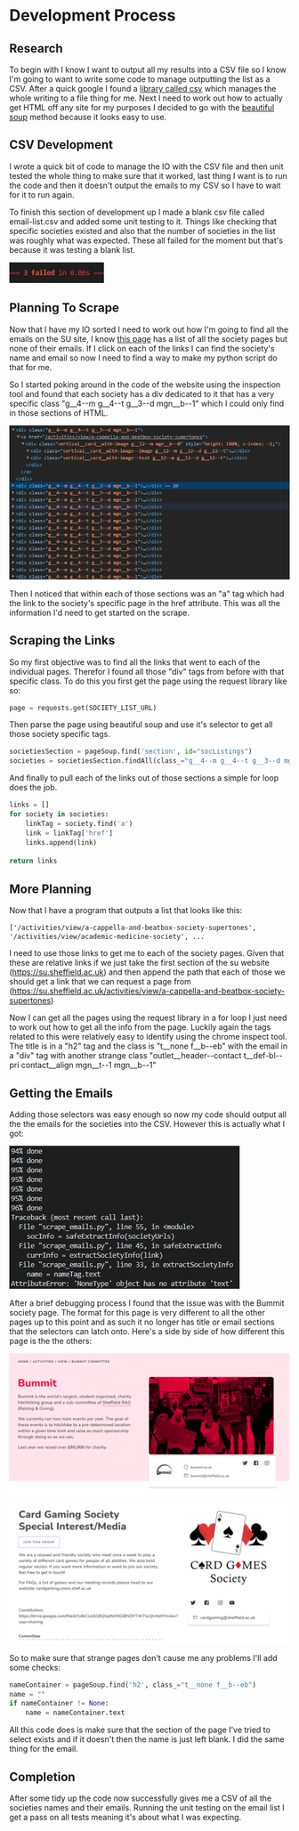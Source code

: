 # Development Process

## Research

To begin with I know I want to output all my results into a CSV file so I know I'm going to want to write some code to manage outputting the list as a CSV. After a quick google I found a [library called csv](https://docs.python.org/3/library/csv.html) which manages the whole writing to a file thing for me. Next I need to work out how to actually get HTML off any site for my purposes I decided to go with the  [beautiful soup](https://realpython.com/beautiful-soup-web-scraper-python/) method because it looks easy to use.

## CSV Development

I wrote a quick bit of code to manage the IO with the CSV file and then unit tested the whole thing to make sure that it worked, last thing I want is to run the code and then it doesn't output the emails to my CSV so I have to wait for it to run again.

To finish this section of development up I made a blank csv file called email-list.csv and added some unit testing to it. Things like checking that specific societies existed and also that the number of societies in the list was roughly what was expected. These all failed for the moment but that's because it was testing a blank list.

![Failed email list tests](images/failed_email_list_tests.png)

## Planning To Scrape

Now that I have my IO sorted I need to work out how I'm going to find all the emails on the SU site, I know [this page](https://su.sheffield.ac.uk/activities/find-a-society) has a list of all the society pages but none of their emails. If I click on each of the links I can find the society's name and email so now I need to find a way to make my python script do that for me.

So I started poking around in the code of the website using the inspection tool and found that each society has a div dedicated to it that has a very specific class "g__4--m g__4--t g__3--d mgn__b--1" which I could only find in those sections of HTML.

![Inspecting the society list](images/inspecting_society_list.png)

Then I noticed that within each of those sections was an "a" tag which had the link to the society's specific page in the href attribute. This was all the information I'd need to get started on the scrape.

## Scraping the Links

So my first objective was to find all the links that went to each of the individual pages. Therefor I found all those "div" tags from before with that specific class. To do this you first get the page using the request library like so:

```python
page = requests.get(SOCIETY_LIST_URL)
```

Then parse the page using beautiful soup and use it's selector to get all those society specific tags.

```python
societiesSection = pageSoup.find('section', id="socListings")
societies = societiesSection.findAll(class_="g__4--m g__4--t g__3--d mgn__b--1")
```

And finally to pull each of the links out of those sections a simple for loop does the job.

```python
links = []
for society in societies:
    linkTag = society.find('a')
    link = linkTag['href']
    links.append(link)

return links
```

## More Planning

Now that I have a program that outputs a list that looks like this:

```
['/activities/view/a-cappella-and-beatbox-society-supertones', '/activities/view/academic-medicine-society', ...
```

I need to use those links to get me to each of the society pages. Given that these are relative links if we just take the first section of the su website (https://su.sheffield.ac.uk) and then append the path that each of those we should get a link that we can request a page from (https://su.sheffield.ac.uk/activities/view/a-cappella-and-beatbox-society-supertones)

Now I can get all the pages using the request library in a for loop I just need to work out how to get all the info from the page. Luckily again the tags related to this were relatively easy to identify using the chrome inspect tool. The title is in a "h2" tag and the class is "t__none f__b--eb" with the email in a "div" tag with another strange class "outlet__header--contact t__def-bl--pri contact__align mgn__t--1 mgn__b--1"

## Getting the Emails

Adding those selectors was easy enough so now my code should output all the the emails for the societies into the CSV. However this is actually what I got:

![Problem at 96%](images/failure_near_end.png)

After a brief debugging process I found that the issue was with the Bummit society page. The format for this page is very different to all the other pages up to this point and as such it no longer has title or email sections that the selectors can latch onto. Here's a side by side of how different this page is the the others:

![Bummit page](images/bummit_page.png)
![Card soc page](images/card_games_society.png)

So to make sure that strange pages don't cause me any problems I'll add some checks:

```python
nameContainer = pageSoup.find('h2', class_="t__none f__b--eb")
name = ""
if nameContainer != None:
    name = nameContainer.text
```

All this code does is make sure that the section of the page I've tried to select exists and if it doesn't then the name is just left blank. I did the same thing for the email.

## Completion

After some tidy up the code now successfully gives me a CSV of all the societies names and their emails. Running the unit testing on the email list I get a pass on all tests meaning it's about what I was expecting.